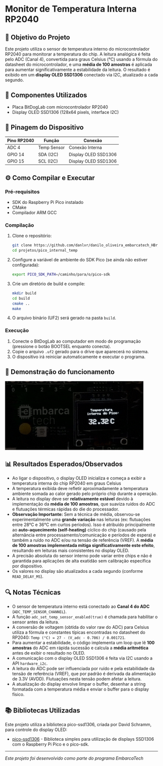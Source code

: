 # Monitor de Temperatura Interna RP2040

## 🎯 Objetivo do Projeto

Este projeto utiliza o sensor de temperatura interno do microcontrolador RP2040 para monitorar a temperatura do chip. A leitura analógica é feita pelo ADC (Canal 4), convertida para graus Celsius (°C) usando a fórmula do datasheet do microcontrolador, e uma **média de 100 amostras** é aplicada para aumentar significativamente a estabilidade da leitura. O resultado é exibido em um **display OLED SSD1306** conectado via I2C, atualizado a cada segundo.

## 🔧 Componentes Utilizados

- Placa BitDogLab com microcontrolador RP2040
- Display OLED SSD1306 (128x64 pixels, interface I2C)

## 📌 Pinagem do Dispositivo

| Pino RP2040 | Função        | Conexão                | 
|-------------|---------------|------------------------|
| ADC 4       | Temp Sensor   | Conexão Interna        |
| GPIO 14     | SDA (I2C)     | Display OLED SSD1306   |
| GPIO 15     | SCL (I2C)     | Display OLED SSD1306   | 

## ⚙️ Como Compilar e Executar

### Pré-requisitos

- SDK do Raspberry Pi Pico instalado 
- CMake 
- Compilador ARM GCC

### Compilação

1. Clone o repositório:
   ```bash
   git clone https://github.com/danlvr/danilo_oliveira_embarcatech_HBr_2025.git
   cd projetos/pico_internal_temp
   ```

2. Configure a variável de ambiente do SDK Pico (se ainda não estiver configurada):
   ```bash
   export PICO_SDK_PATH=/caminho/para/o/pico-sdk
   ```

3. Crie um diretório de build e compile:
   ```bash
   mkdir build
   cd build
   cmake ..
   make
   ```

4. O arquivo binário (UF2) será gerado na pasta `build`. 

### Execução

1. Conecte o BitDogLab ao computador em modo de programação (pressione o botão BOOTSEL enquanto conecta).
2. Copie o arquivo `.uf2` gerado para o drive que aparecerá no sistema.
3. O dispositivo irá reiniciar automaticamente e executar o programa.

## 📸 Demonstração do funcionamento

![Demonstração do contador decimal com eventos IRQ](assets/pico_internal_temp.gif)

## 📊 Resultados Esperados/Observados

- Ao ligar o dispositivo, o display OLED inicializa e começa a exibir a temperatura interna do chip RP2040 em graus Celsius
- A temperatura exibida deve refletir aproximadamente a temperatura ambiente somada ao calor gerado pelo próprio chip durante a operação.
- A leitura no display deve ser **relativamente estável** devido à implementação da **média de 100 amostras**, que suaviza ruídos do ADC e flutuações térmicas rápidas do die do processador.
- **Observação Importante:** Sem a técnica de média, observou-se experimentalmente uma **grande variação** nas leituras (ex: flutuações entre 28°C e 36°C em curtos períodos). Isso é atribuído principalmente ao **auto-aquecimento (self-heating)** cíclico do chip (causado pela alternância entre processamento/comunicação e períodos de espera) e também a ruído no ADC e/ou na tensão de referência (VREF). A **média de 100 amostras implementada mitiga significativamente este efeito**, resultando em leituras mais consistentes no display OLED.
- A precisão absoluta do sensor interno pode variar entre chips e não é garantida para aplicações de alta exatidão sem calibração específica por dispositivo.
- Os valores no display são atualizados a cada segundo (conforme `READ_DELAY_MS`).

## 🔍 Notas Técnicas

- O sensor de temperatura interno está conectado ao **Canal 4 do ADC** (`ADC_TEMP_SENSOR_CHANNEL`).
- A função `adc_set_temp_sensor_enabled(true)` é chamada para habilitar o sensor antes da leitura.
- A conversão de voltagem (obtida do valor raw do ADC) para Celsius utiliza a fórmula e constantes típicas encontradas no datasheet do RP2040: `Temp (°C) = 27 - (V_adc - 0.706) / 0.001721`.
- Para aumentar a estabilidade, o código implementa um loop que lê **100 amostras** do ADC em rápida sucessão e calcula a **média aritmética** antes de exibir o resultado no OLED.
- A comunicação com o display OLED SSD1306 é feita via I2C usando a API `hardware_i2c`.
- A leitura do ADC pode ser influenciada por ruído e pela estabilidade da tensão de referência (VREF), que por padrão é derivada da alimentação de 3.3V (AVDD). Flutuações nesta tensão podem afetar a leitura.
- A atualização do display envolve limpar o buffer, desenhar a string formatada com a temperatura média e enviar o buffer para o display físico.

## 📚 Bibliotecas Utilizadas

Este projeto utiliza a biblioteca pico-ssd1306, criada por David Schramm, para controle do display OLED:
- [pico-ssd1306](https://github.com/daschr/pico-ssd1306) - Biblioteca simples para utilização de displays SSD1306 com o Raspberry Pi Pico e o pico-sdk.

---

*Este projeto foi desenvolvido como parte do programa EmbarcaTech*